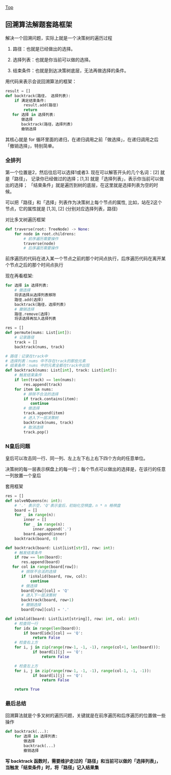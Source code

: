 
[Top](./README.md)

## 回溯算法解题套路框架

解决一个回溯问题，实际上就是一个决策树的遍历过程

1. 路径：也就是已经做出的选择。

2. 选择列表：也就是你当前可以做的选择。

3. 结束条件：也就是到达决策树底层，无法再做选择的条件。

用代码来表示会说回溯算法的框架：

```python
result = []
def backtrack(路径， 选择列表):
    if 满足结束条件:
        result.add(路径)
        return
   for 选择 in 选择列表:
       做选择
       backtrack(路径，选择列表)
       撤销选择
```

其核心就是 for 循环里面的递归，在递归调用之前「做选择」，在递归调用之后「撤销选择」，特别简单。


### 全排列

第一个位置是2，然后往后可以选择1或者3.
现在可以解答开头的几个名词：[2] 就是「路径」，
记录你已经做过的选择；[1,3] 就是「选择列表」，表示你当前可以做出的选择；
「结束条件」就是遍历到树的底层，在这里就是选择列表为空的时候。

可以把「路径」和「选择」列表作为决策树上每个节点的属性, 比如，站在2这个节点，它的属性就是
[1,3], [2] (分别对应选择列表，路径)

对比多叉树遍历框架

```python
def traverse(root: TreeNode) -> None:
    for node in root.childrens:
        # 前序遍历需要操作
        traverse(node)
        # 后序遍历需要操作
```

前序遍历的代码在进入某一个节点之前的那个时间点执行，后序遍历代码在离开某个节点之后的那个时间点执行

现在再看框架:
```python
for 选择 in 选择列表:
    # 做选择
    将该选择从选择列表移除
    路径.add(选择)
    backtrack(路径，选择列表)
    # 撤销选择
    路径.remove(选择)
    将该选择再加入选择列表
```

```python
res = []
def permute(nums: List[int]):
    # 记录路径
    track = []
    backtrack(nums, track)

# 路径：记录在track中
# 选择列表：nums 中不存在track的那些元素
# 结束条件：nums 中的元素全都在track中出现
def backtrack(nums: List[int], track: List[int]):
    # 触发结束条件
    if len(track) == len(nums):
        res.append(track)
    for item in nums:
        # 排除不合法的选择
        if track.contains(item):
           continue
        # 做选择
        track.append(item)
        # 进入下一层决策树
        backtrack(nums, track)
        # 取消选择
        track.pop()
```

### N皇后问题

皇后可以攻击同一行、同一列、左上左下右上右下四个方向的任意单位。

决策树的每一层表示棋盘上的每一行；每个节点可以做出的选择是，在该行的任意一列放置一个皇后

套用框架

```python
res = []
def solveNQueens(n: int):
    # '.' 表示空，'Q'表示皇后，初始化空棋盘，n * n 格棋盘
    board = []
    for _ in range(n):
        inner = []
        for _ in range(n):
            inner.append('.')
        board.append(inner)
    backtrack(board, 0)

def backtrack(board: List[List[str]], row: int):
    # 触发结束条件
    if row == len(board):
       res.append(board)
   for col in range(board[row]):
       # 排除不合法的选择
       if !isValid(board, row, col):
           continue
       # 做选择
       board[row][col] = 'Q'
       # 进入下一层决策树
       backtrack(board, row+1)
       # 撤销选择
       board[row][col] = '.'

def isValid(board: List[List[string]], row: int, col: int):
    # 检查同一行
    for idx in range(len(board)):
        if board[idx][col] == 'Q':
            return False
    # 检查右上方
    for i, j in zip(range(row-1, -1, -1), range(col+1, len(board))):
            if board[i][j] == 'Q':
                return False

    # 检查左上方
    for i, j in zip(range(row-1, -1, -1), range(col-1, -1, -1)):
            if board[i][j] == 'Q':
                return False

    return True
```

### 最后总结
回溯算法就是个多叉树的遍历问题，关键就是在前序遍历和后序遍历的位置做一些操作

```python
def backtrack(...):
    for 选择 in 选择列表:
        做选择
        backtrack(...)
        撤销选择
```

**写 backtrack 函数时，需要维护走过的「路径」和当前可以做的「选择列表」，**
**当触发「结束条件」时，将「路径」记入结果集**
